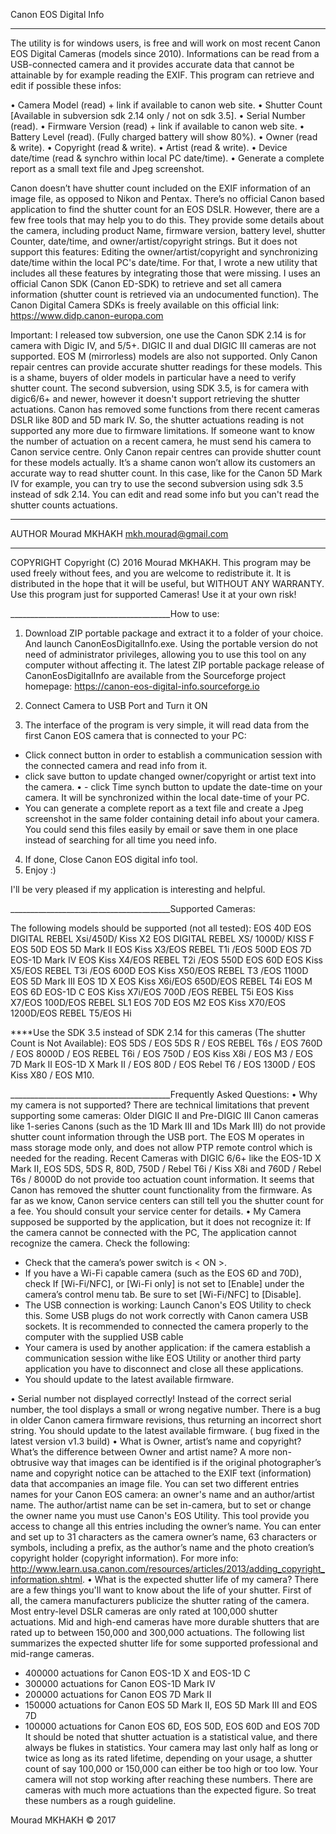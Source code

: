 
Canon EOS Digital Info
________________________________________
The utility is for windows users, is free and will work on most recent Canon EOS Digital Cameras (models since 2010). Informations can be read from a USB-connected camera and it provides accurate data that cannot be attainable by for example reading the EXIF. This program can retrieve and edit if possible these infos:

•	Camera Model (read) + link if available to canon web site.
•	Shutter Count [Available in subversion sdk 2.14 only / not on sdk 3.5].
•	Serial Number (read).
•	Firmware Version (read) + link if available to canon web site.
•	Battery Level (read). (Fully charged battery will show 80%).
•	Owner (read & write).
•	Copyright (read & write).
•	Artist (read & write).
•	Device date/time (read & synchro within local PC date/time).
•	Generate a complete report as a small text file and Jpeg screenshot.

Canon doesn’t have shutter count included on the EXIF information of an image file, as opposed to Nikon and Pentax.
There’s no official Canon based application to find the shutter count for an EOS DSLR.
However, there are a few free tools that may help you to do this. They provide some details about the camera, including product Name, firmware version, battery level, shutter Counter, date/time, and owner/artist/copyright strings. But it does not support this features: Editing the owner/artist/copyright and synchronizing date/time within the local PC's date/time. 
For that, I wrote a new utility that includes all these features by integrating those that were missing. 
I uses an official Canon SDK (Canon ED-SDK) to retrieve and set all camera information (shutter count is retrieved via an undocumented function).
The Canon Digital Camera SDKs is freely available on this official link: https://www.didp.canon-europa.com

Important: 
I released tow subversion, one use the Canon SDK 2.14 is for camera with Digic IV, and 5/5+.  DIGIC II and dual DIGIC III cameras are not supported. EOS M (mirrorless) models are also not supported. Only Canon repair centres can provide accurate shutter readings for these models. This is a shame, buyers of older models in particular have a need to verify shutter count. 
The second subversion, using SDK 3.5, is for camera with digic6/6+ and newer, however it doesn't support retrieving the shutter actuations. Canon has removed some functions from there recent cameras DSLR like 80D and 5D mark IV. So, the shutter actuations reading is not supported any more due to firmware limitations. If someone want to know the number of actuation on a recent camera, he must send his camera to Canon service centre. Only Canon repair centres can provide shutter count for these models actually. It’s a shame canon won’t allow its customers an accurate way to read shutter count.
In this case, like for the Canon 5D Mark IV for example, you can try to use the second subversion using sdk 3.5 instead of sdk 2.14. You can edit and read some info but you can't read the shutter counts actuations.
 

________________________________________
AUTHOR
 Mourad MKHAKH <mkh.mourad@gmail.com>
________________________________________
COPYRIGHT
Copyright (C) 2016 Mourad MKHAKH.
This program may be used freely without fees, and you are welcome to redistribute it. It is distributed in the hope that it will be useful, but WITHOUT ANY WARRANTY. 
Use this program just for supported Cameras! Use it at your own risk!

________________________________________How to use:

1.	Download ZIP portable package and extract it to a folder of your choice. And launch CanonEosDigitalInfo.exe.
Using the portable version do not need of administrator privileges, allowing you to use this tool on any computer without affecting it.
The latest ZIP portable package release of CanonEosDigitalInfo are available from the Sourceforge project homepage: 
https://canon-eos-digital-info.sourceforge.io

2. Connect Camera to USB Port and Turn it ON
3. The interface of the program is very simple, it will read data from the first Canon EOS camera that is connected to your PC:
 - Click connect button in order to establish a communication session with the connected camera and read info from it. 
 - click save button to update changed owner/copyright or artist text into the camera. 
•	 - click Time synch button to update the date-time on your camera. It will be synchronized within the local date-time of your PC.
- You can generate a complete report as a text file and create a Jpeg screenshot in the same folder containing detail info about your camera. You could send this files easily by email or save them in one place instead of searching for all time you need info.


4. If done, Close Canon EOS digital info tool.
5. Enjoy :)

I'll be very pleased if my application is interesting and helpful.


________________________________________Supported Cameras:

The following models should be supported (not all tested):
EOS 40D
EOS DIGITAL REBEL Xsi/450D/ Kiss X2
EOS DIGITAL REBEL XS/ 1000D/ KISS F
EOS 50D
EOS 5D Mark II
EOS Kiss X3/EOS REBEL T1i /EOS 500D
EOS 7D
EOS-1D Mark IV
EOS Kiss X4/EOS REBEL T2i /EOS 550D
EOS 60D
EOS Kiss X5/EOS REBEL T3i /EOS 600D
EOS Kiss X50/EOS REBEL T3 /EOS 1100D
EOS 5D Mark III
EOS 1D X
EOS Kiss X6i/EOS 650D/EOS REBEL T4i
EOS M
EOS 6D
EOS-1D C
EOS Kiss X7i/EOS 700D /EOS REBEL T5i
EOS Kiss X7/EOS 100D/EOS REBEL SL1
EOS 70D
EOS M2
EOS Kiss X70/EOS 1200D/EOS REBEL T5/EOS Hi

****Use the SDK 3.5 instead of SDK 2.14 for this cameras
(The shutter Count is Not Available):
EOS 5DS / EOS 5DS R / EOS REBEL T6s / EOS 760D / EOS 8000D / EOS REBEL T6i / EOS 750D / EOS Kiss
X8i / EOS M3 / EOS 7D Mark II
EOS-1D X Mark II / EOS 80D / EOS Rebel T6 / EOS 1300D / EOS Kiss X80 / EOS M10.


________________________________________Frequently Asked Questions:
•	Why my camera is not supported?
There are technical limitations that prevent supporting some cameras:
Older DIGIC II and Pre-DIGIC III Canon cameras like 1-series Canons (such as the 1D Mark III and 1Ds Mark III) do not provide shutter count information through the USB port. The EOS M operates in mass storage mode only, and does not allow PTP remote control which is needed for the reading.
Recent Cameras with DIGIC 6/6+ like the EOS-1D X Mark II, EOS 5DS, 5DS R, 80D, 750D / Rebel T6i / Kiss X8i and 760D / Rebel T6s / 8000D do not provide too actuation count information. It seems that Canon has removed the shutter count functionality from the firmware. As far as we know, Canon service centers can still tell you the shutter count for a fee. You should consult your service center for details.
•	My Camera supposed be supported by the application, but it does not recognize it: 
If the camera cannot be connected with the PC, The application cannot recognize the camera. 
Check the following:
-	Check that the camera’s power switch is < ON >.
-	If you have a Wi-Fi capable camera (such as the EOS 6D and 70D), check If [Wi-Fi/NFC], or [Wi-Fi only] is not set to [Enable] under the camera’s control menu tab. Be sure to set [Wi-Fi/NFC] to [Disable].
-	The USB connection is working: Launch Canon's EOS Utility to check this. Some USB plugs do not work correctly with Canon camera USB sockets. It is recommended to connected the camera properly to the computer with the supplied USB cable
-	Your camera is used by another application: if the camera establish a communication session withe like EOS Utility or another third party application you have to disconnect and close all these applications.
-	You should update to the latest available firmware.

•	Serial number not displayed correctly! 
Instead of the correct serial number, the tool displays a small or wrong negative number. There is a bug in older Canon camera firmware revisions, thus returning an incorrect short string. You should update to the latest available firmware. ( bug fixed in the latest version v1.3 build) 
•	What is Owner, artist’s name and copyright? What’s the difference between Owner and artist name? 
A more non-obtrusive way that images can be identified is if the original photographer’s name and copyright notice can be attached to the EXIF text (information) data that accompanies an image file. You can set two different entries names for your Canon EOS camera: an owner's name and an author/artist name. The author/artist name can be set in-camera, but to set or change the owner name you must use Canon's EOS Utility. This tool provide you access to change all this entries including the owner’s name. You can enter and set up to 31 characters as the camera owner’s name, 63 characters or symbols, including a prefix, as the author’s name and the photo creation’s copyright holder (copyright information). For more info: http://www.learn.usa.canon.com/resources/articles/2013/adding_copyright_information.shtml.
•	What is the expected shutter life of my camera?
There are a few things you'll want to know about the life of your shutter. First of all, the camera manufacturers publicize the shutter rating of the camera. Most entry-level DSLR cameras are only rated at 100,000 shutter actuations. Mid and high-end cameras have more durable shutters that are rated up to between 150,000 and 300,000 actuations.
The following list summarizes the expected shutter life for some supported professional and mid-range cameras.
-	400000 actuations for Canon EOS-1D X and EOS-1D C
-	300000 actuations for Canon EOS-1D Mark IV
-	200000 actuations for Canon EOS 7D Mark II
-	150000 actuations for Canon EOS 5D Mark II, EOS 5D Mark III and EOS 7D
-	100000 actuations for Canon EOS 6D, EOS 50D, EOS 60D and EOS 70D
It should be noted that shutter actuation is a statistical value, and there always be flukes in statistics. Your camera may last only half as long or twice as long as its rated lifetime, depending on your usage, a shutter count of say 100,000 or 150,000 can either be too high or too low. Your camera will not stop working after reaching these numbers. There are cameras with much more actuations than the expected figure. So treat these numbers as a rough guideline.

Mourad MKHAKH © 2017
